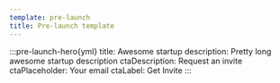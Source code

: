 ```yaml
---
template: pre-launch
title: Pre-launch template
---
```


:::pre-launch-hero{yml}
title: Awesome startup
description: Pretty long awesome startup description
ctaDescription: Request an invite
ctaPlaceholder: Your email
ctaLabel: Get Invite
:::
